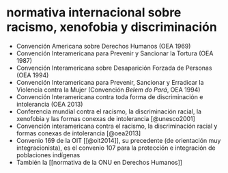 # normativa internacional sobre racismo, xenofobia y discriminación
- Convención Americana sobre Derechos Humanos (OEA 1969)
- Convención Interamericana para Prevenir y Sancionar la Tortura (OEA 1987)
- Convención Interamericana sobre Desaparición Forzada de Personas (OEA 1994)
- Convención Interamericana para Prevenir, Sancionar y Erradicar la Violencia contra la Mujer (Convención *Belem do Pará*, OEA 1994)
- Convención Interamericana contra toda forma de discriminación e intolerancia (OEA 2013)
- Conferencia mundial contra el racismo, la discriminación racial, la xenofobia y las formas conexas de intolerancia [@unesco2001]
- Convención interamericana contra el racismo, la discriminación racial y formas conexas de intolerancia [@oea2013]
- Convenio 169 de la OIT [[@oit2014]], su precedente (de orientación muy integracionista), es el convenio 107 para la protección e integración de poblaciones indígenas
- También la [[normativa de la ONU en Derechos Humanos]]
